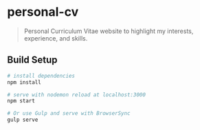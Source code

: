 # personal-cv
> Personal Curriculum Vitae website to highlight my interests, experience, and skills.


## Build Setup

``` bash
# install dependencies
npm install

# serve with nodemon reload at localhost:3000
npm start

# Or use Gulp and serve with BrowserSync
gulp serve
```


